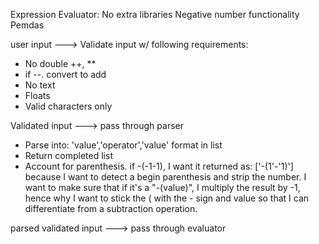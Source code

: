 Expression Evaluator:
No extra libraries
Negative number functionality
Pemdas


user input ---> Validate input w/ following requirements:
- No double ++, **
- if --. convert to add
- No text
- Floats
- Valid characters only

Validated input ---> pass through parser
- Parse into: 'value','operator','value' format in list
- Return completed list
- Account for parenthesis. if -(-1-1), I want it returned as: ['-(1'-'1)'] because I want to detect a begin parenthesis 
and strip the number. I want to make sure that if it's a "-(value)", I multiply the result by -1, hence why I want to 
stick the ( with the - sign and value so that I can differentiate from a subtraction operation.

parsed validated input ---> pass through evaluator
